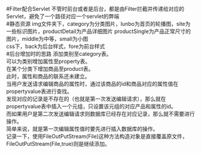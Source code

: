#Filter配合Servlet
不管时前台或者是后台，都是由Filter拦截并传递给对应的Servlet，避免了一个路径对应一个servlet的弊端  
#静态资源
img文件夹下，category为分类图片，lunbo为首页的轮播图，site为一些标识图片，productDetail为产品详细图片
productSingle为产品正常尺寸的图片，middle为中等，small为小图  
css下，back为后台样式，fore为前台样式  
#后台增加时的思路
添加类别至category表。  
可以为类别增加属性至property表。  
在某个分类下增加商品至product表。  
此时，属性和商品的联系还未建立。  
当用户发送请求编辑商品的属性时，通过该商品的id和商品对应的属性值在propertyvalue表进行查找。  
发现对应的记录是不存在的（也就是第一次发送编辑请求），那么就在propertyvalue表中插入一个元组，只设置该元组的对应产品和属性的id。  
而如果用户是第二次发送编辑请求则数据库已经存在对应记录，那么就不需要进行操作。  
简单来说，就是第一次编辑属性值时要先进行插入数据库的操作。  
记录一下，使用FileOutPutStream(File)这种方法构造对象是直接覆盖原文件，FileOutPutStream(File,true)则是继续添加。  
